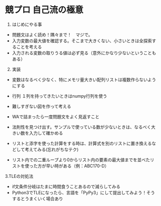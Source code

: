 # 競プロ 自己流の極意

1. はじめにやる事

- 問題文はよく読め！隅々まで！　マジで。
- 入力変数の最大値を確認する。そこまで大きくない、小さいときは全探索することを考える
- 入力される変数の取りうる値は必ず見る（意外にかなり少ないということもある）


2. 実装
- 変数はなるべく少なく、特にメモリ量大きい配列リストは複数作らないようにする
- 行列 １列を持ってきたいときはnumpy行列を使う
- 難しすぎない図を作って考える
- WAで詰まったら一度問題文をよく見返すこと

- 法則性を見つけ出す。サンプルで使っている数が少ないときは、なるべく大きい数を入力して確かめる
- リストと添字を使った計算をする時は、計算式を別のリストに置き換えるなどして考えてみる(忘れがちなテク)
- リスト内での二重ループより0からリスト内の要素の最大値までを並べたリストを使った方が早い時がある（例：ABC170-D）

3.TLEの対処法
- if文条件分岐はたまに時間食うことあるので減らしてみる
- Python3でTLEになったら、言語を「PyPy3」にして提出してみよう！そうするとうまくいく場合あり